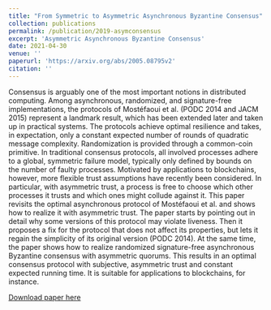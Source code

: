 ```yaml
---
title: "From Symmetric to Asymmetric Asynchronous Byzantine Consensus"
collection: publications
permalink: /publication/2019-asymconsensus
excerpt: 'Asymmetric Asynchronous Byzantine Consensus'
date: 2021-04-30
venue: ''
paperurl: 'https://arxiv.org/abs/2005.08795v2'
citation: ''
---
```

Consensus is arguably one of the most important notions in distributed computing. Among asynchronous, randomized, and signature-free implementations, the protocols of Mostéfaoui et al. (PODC 2014 and JACM 2015) represent a landmark result, which has been extended later and taken up in practical systems. The protocols achieve optimal resilience and takes, in expectation, only a constant expected number of rounds of quadratic message complexity. Randomization is provided through a common-coin primitive. In traditional consensus protocols, all involved processes adhere to a global, symmetric failure model, typically only defined by bounds on the number of faulty processes. Motivated by applications to blockchains, however, more flexible trust assumptions have recently been considered. In particular, with asymmetric trust, a process is free to choose which other processes it trusts and which ones might collude against it. This paper revisits the optimal asynchronous protocol of Mostéfaoui et al. and shows how to realize it with asymmetric trust. The paper starts by pointing out in detail why some versions of this protocol may violate liveness. Then it proposes a fix for the protocol that does not affect its properties, but lets it regain the simplicity of its original version (PODC 2014). At the same time, the paper shows how to realize randomized signature-free asynchronous Byzantine consensus with asymmetric quorums. This results in an optimal consensus protocol with subjective, asymmetric trust and constant expected running time. It is suitable for applications to blockchains, for instance.

[Download paper here](https://arxiv.org/abs/2005.08795v2)